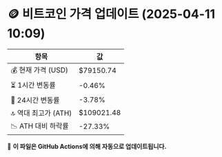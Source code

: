 # 🪙 비트코인 가격 업데이트 (2025-04-11 10:09)

| 항목                | 값 |
|--------------------|----------------|
| 💰 현재 가격 (USD) | $79150.74 |
| ⏳ 1시간 변동률    | -0.46% |
| 📆 24시간 변동률   | -3.78% |
| 🔝 역대 최고가 (ATH) | $109021.48 |
| 📉 ATH 대비 하락률 | -27.33% |

🔄 **이 파일은 GitHub Actions에 의해 자동으로 업데이트됩니다.**
